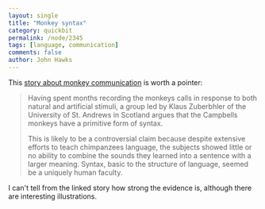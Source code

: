 ```yaml
---
layout: single 
title: "Monkey syntax" 
category: quickbit
permalink: /node/2345
tags: [language, communication] 
comments: false 
author: John Hawks 
---
```


This <a href="http://www.nytimes.com/2009/12/08/science/08monkey.html?partner=rss&emc=rss">story about monkey communication</a> is worth a pointer: 

<blockquote>Having spent months recording the monkeys calls in response to both natural and artificial stimuli, a group led by Klaus Zuberbhler of the University of St. Andrews in Scotland argues that the Campbells monkeys have a primitive form of syntax.

This is likely to be a controversial claim because despite extensive efforts to teach chimpanzees language, the subjects showed little or no ability to combine the sounds they learned into a sentence with a larger meaning. Syntax, basic to the structure of language, seemed be a uniquely human faculty.</blockquote>

I can't tell from the linked story how strong the evidence is, although there are interesting illustrations. 


